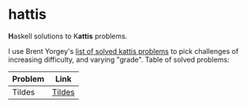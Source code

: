 # hattis

**H**askell solutions to K**attis** problems.

I use Brent Yorgey's [list of solved kattis problems](http://ozark.hendrix.edu/~yorgey/kattis.html) to pick challenges of increasing difficulty, and varying "grade".
Table of solved problems:

| Problem | Link                                  |
| ------- | ------------------------------------- |
| Tildes  | [Tildes](./tree/master/app/Tildes.hs) |
